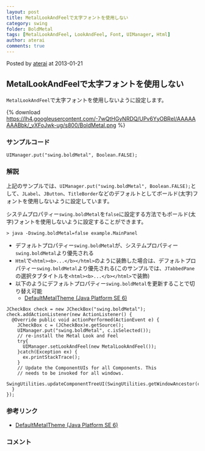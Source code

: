 ```yaml
---
layout: post
title: MetalLookAndFeelで太字フォントを使用しない
category: swing
folder: BoldMetal
tags: [MetalLookAndFeel, LookAndFeel, Font, UIManager, Html]
author: aterai
comments: true
---
```


Posted by [aterai](http://terai.xrea.jp/aterai.html) at 2013-01-21

## MetalLookAndFeelで太字フォントを使用しない
`MetalLookAndFeel`で太字フォントを使用しないように設定します。

{% download https://lh4.googleusercontent.com/-7wQtHGyNRDQ/UPv6YyOBReI/AAAAAAAABbk/_vXFoJwk-ug/s800/BoldMetal.png %}

### サンプルコード
<pre class="prettyprint"><code>UIManager.put("swing.boldMetal", Boolean.FALSE);
</code></pre>

### 解説
上記のサンプルでは、`UIManager.put("swing.boldMetal", Boolean.FALSE);`として、`JLabel`、`JButton`、`TitleBorder`などのデフォルトとしてボールド(太字)フォントを使用しないように設定しています。

システムプロパティー`swing.boldMetal`を`false`に設定する方法でもボールド(太字)フォントを使用しないように設定することができます。

	> java -Dswing.boldMetal=false example.MainPanel

- デフォルトプロパティー`swing.boldMetal`が、システムプロパティー`swing.boldMetal`より優先される
- `Html`で`<html><b>...</b></html>`のように装飾した場合は、デフォルトプロパティー`swing.boldMetal`より優先される(このサンプルでは、`JTabbedPane`の選択タブタイトルを`<html><b>...</b></html>`で装飾)
- 以下のようにデフォルトプロパティー`swing.boldMetal`を更新することで切り替え可能
    - [DefaultMetalTheme (Java Platform SE 6)](http://docs.oracle.com/javase/jp/6/api/javax/swing/plaf/metal/DefaultMetalTheme.html)

<!-- dummy comment line for breaking list -->

<pre class="prettyprint"><code>JCheckBox check = new JCheckBox("swing.boldMetal");
check.addActionListener(new ActionListener() {
  @Override public void actionPerformed(ActionEvent e) {
    JCheckBox c = (JCheckBox)e.getSource();
    UIManager.put("swing.boldMetal", c.isSelected());
    // re-install the Metal Look and Feel
    try{
      UIManager.setLookAndFeel(new MetalLookAndFeel());
    }catch(Exception ex) {
      ex.printStackTrace();
    }
    // Update the ComponentUIs for all Components. This
    // needs to be invoked for all windows.
    SwingUtilities.updateComponentTreeUI(SwingUtilities.getWindowAncestor(c));
  }
});
</code></pre>

### 参考リンク
- [DefaultMetalTheme (Java Platform SE 6)](http://docs.oracle.com/javase/jp/6/api/javax/swing/plaf/metal/DefaultMetalTheme.html)

<!-- dummy comment line for breaking list -->

### コメント
